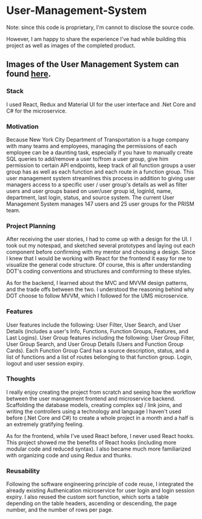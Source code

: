 # User-Management-System
Note: since this code is proprietary, I'm cannot to disclose the source code. 

However, I am happy to share the experience I've had while building this project as well as images of the completed product.
## Images of the User Management System can found [here](https://github.com/darrenzhang2000/User-Management-System/blob/master/UMS.pdf). 

### Stack
I used React, Redux and Material UI for the user interface and .Net Core and C# for the microservice.

### Motivation
Because New York City Department of Transportation is a huge company with many teams and employees, managing the permissions of each employee can be a daunting task, especially if you have to manually create SQL queries to add/remove a user to/from a user group, give him permission to certain API endpoints, keep track of all function groups a user group has as well as each function and each route in a function group. This user management system streamlines this process in addition to giving user managers access to a specific user / user group's details as well as filter users and user groups based on user/user group id, loginId, name, department, last login, status, and source system. The current User Management System manages 147 users and 25 user groups for the PRISM  team.

### Project Planning
After receiving the user stories, I had to come up with a design for the UI. I took out my notespad, and sketched several prototypes and laying out each component before confirming with my mentor and choosing a design. Since I knew that I would be working with React for the frontend it easy for me to visualize the general code structure. Of course, this is after understanding DOT's coding conventions and structures and comforming to these styles.

As for the backend, I learned about the MVC and MVVM design patterns, and the trade offs between the two. I understood the reasoning behind why DOT choose to follow MVVM, which I followed for the UMS microservice. 

### Features
User features include the following:  User Filter, User Search, and User Details (includes a user's Info, Functions, Function Groups, Features, and Last Logins). 
User Group features including the following:  User Group Filter, User Group Search, and User Group Details (Users and Function Group Cards). Each Function Group Card has a source description, status, and a list of functions and a list of routes belonging to that function group.
Login, logout and user session expiry. 

### Thoughts
I really enjoy creating the project from scratch and seeing how the workflow between the user management frontend and microservice backend. Scaffolding the database models, creating complex sql / link joins, and writing the controllers using a technology and language I haven't used before (.Net Core and C#) to create a whole project in a month and a half is an extremely gratifying feeling. 

As for the frontend, while I've used React before, I never used React hooks. This project showed me the benefits of React hooks (including more modular code and reduced syntax). I also became much more familiarized with organizing code and using Redux and thunks. 

### Reusability
Following the software engineering principle of code reuse, I integrated the already existing Authenication microservice for user login and login session expiry. I also reused the custom sort function, which sorts a table depending on the table headers, ascending or descending, the page number, and the number of rows per page.




